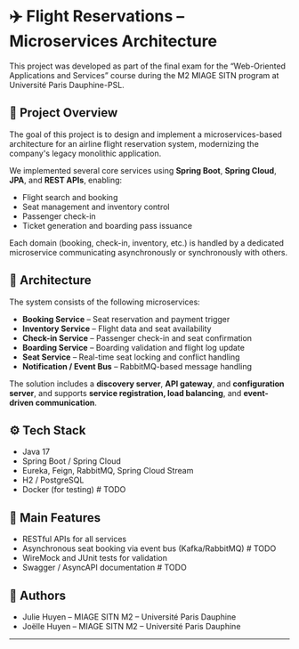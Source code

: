 # ✈️ Flight Reservations – Microservices Architecture

This project was developed as part of the final exam for the “Web-Oriented Applications and Services” course during the M2 MIAGE SITN program at Université Paris Dauphine-PSL.

## 🧾 Project Overview

The goal of this project is to design and implement a microservices-based architecture for an airline flight reservation system, modernizing the company's legacy monolithic application.

We implemented several core services using **Spring Boot**, **Spring Cloud**, **JPA**, and **REST APIs**, enabling:

- Flight search and booking
- Seat management and inventory control
- Passenger check-in
- Ticket generation and boarding pass issuance

Each domain (booking, check-in, inventory, etc.) is handled by a dedicated microservice communicating asynchronously or synchronously with others.

## 🧱 Architecture

The system consists of the following microservices:

- **Booking Service** – Seat reservation and payment trigger
- **Inventory Service** – Flight data and seat availability
- **Check-in Service** – Passenger check-in and seat confirmation
- **Boarding Service** – Boarding validation and flight log update
- **Seat Service** – Real-time seat locking and conflict handling
- **Notification / Event Bus** – RabbitMQ-based message handling
  

The solution includes a **discovery server**, **API gateway**, and **configuration server**, and supports **service registration, load balancing**, and **event-driven communication**.

## ⚙️ Tech Stack

- Java 17
- Spring Boot / Spring Cloud
- Eureka, Feign, RabbitMQ, Spring Cloud Stream
- H2 / PostgreSQL
- Docker (for testing) # TODO

## 🚀 Main Features

- RESTful APIs for all services
- Asynchronous seat booking via event bus (Kafka/RabbitMQ) # TODO
- WireMock and JUnit tests for validation
- Swagger / AsyncAPI documentation # TODO

## 📍 Authors

- Julie Huyen – MIAGE SITN M2 – Université Paris Dauphine
- Joëlle Huyen – MIAGE SITN M2 – Université Paris Dauphine

---

